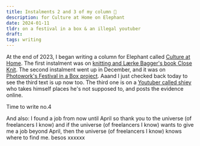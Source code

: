 ```yaml
---
title: Instalments 2 and 3 of my column 🐘
description: for Culture at Home on Elephant
date: 2024-01-11
tldr: on a festival in a box & an illegal youtuber 
draft: 
tags: writing
---
```


At the end of 2023, I began writing a column for Elephant called [Culture at Home](https://elephant.art/section/culture-at-home/). The first instalment was on [knitting and Lærke Bagger's book Close Knit](https://elephant.art/culture-at-home-on-knitting-and-laerke-baggers-book-close-knit/). The second instalment went up in December, and it was on [Photowork's Festival in a Box project](https://elephant.art/on-curation-renting-and-the-photoworks-festival-in-a-box/). Aaand I just checked back today to see the third text is up now too. The third one is on a [Youtuber called shiey](https://elephant.art/culture-at-home-on-shiey-youtubers-and-illegal-freedom/) who takes himself places he's not supposed to, and posts the evidence online.

Time to write no.4

And also: I found a job from now until April so thank you to the universe (of freelancers I know) and if the universe (of freelancers I know) wants to give me a job beyond April, then the universe (of freelancers I know) knows where to find me. besos xxxxxx
